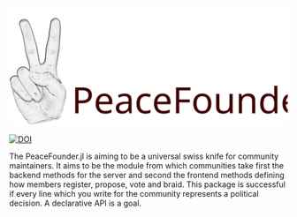 
![](docs/src/logo.svg)

[![DOI](https://zenodo.org/badge/206911554.svg)](https://zenodo.org/badge/latestdoi/206911554)

The PeaceFounder.jl is aiming to be a universal swiss knife for community maintainers. It aims to be the module from which communities take first the backend methods for the server and second the frontend methods defining how members register, propose, vote and braid. This package is successful if every line which you write for the community represents a political decision. A declarative API is a goal.